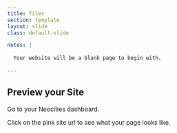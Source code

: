 ```yaml
---
title: files
section: template
layout: slide
class: default-slide

notes: |
  
  Your website will be a blank page to begin with.
  
---
```


## Preview your Site

Go to your Neocities dashboard.

Click on the pink site url to see what your page looks like.
